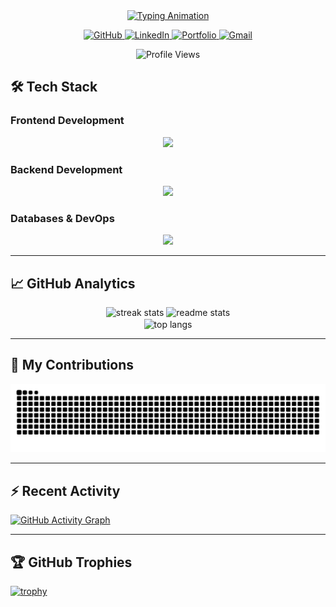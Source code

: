 <div align="center">

<!-- Animated Header -->
<a href="#">
  <img src="https://readme-typing-svg.demolab.com?font=Fira+Code&weight=600&size=26&pause=1000&color=38BCF7&center=true&vCenter=true&width=500&lines=Hi+%F0%9F%91%8B%2C+I'm+Ta+Van+Thai;Full-Stack+Web+Developer;Indie Builder;Tech+Enthusiast" alt="Typing Animation" />
</a>

<!-- Social Badges -->
<p align="center">
  <a href="https://github.com/vanthaita" target="_blank">
    <img src="https://img.shields.io/badge/GitHub-181717?style=for-the-badge&logo=github&logoColor=white" alt="GitHub">
  </a>
  <a href="https://www.linkedin.com/in/vanthaita/">
    <img src="https://img.shields.io/badge/LinkedIn-0A66C2?style=for-the-badge&logo=linkedin&logoColor=white" alt="LinkedIn">
  </a>
  <a href="https://portfolio-swart-three-49.vercel.app/">
    <img src="https://img.shields.io/badge/Portfolio-000000?style=for-the-badge&logo=web&logoColor=white" alt="Portfolio">
  </a>
  <a href="mailto:thaitv225@gmail.com">
    <img src="https://img.shields.io/badge/Gmail-EA4335?style=for-the-badge&logo=gmail&logoColor=white" alt="Gmail">
  </a>
</p>



<!-- Profile View Counter -->
<p align="center">
  <img src="https://komarev.com/ghpvc/?username=TaThasi&label=Profile%20views&color=0e75b6&style=flat" alt="Profile Views" />
</p>

</div>

<!---
---

## 🚀 Featured Projects

Here’s a quick overview of some of my standout projects:

### 🏴‍☠️ **Pirate Social V2**
A modern social platform designed to connect individuals who value creativity and freedom.  
**Features**: Real-time communication, posts, follows, and comments to foster a vibrant community.  
[View Project](https://github.com/TDevUIT/piratesocial-v2)

### 🤖 **Mogi App V2 Turbo**
An AI-powered mock interview platform to enhance interview skills.  
**Features**: Real-time question generation, personalized feedback, and secure login.  
[View Project](https://github.com/vanthaita/mogi-app-v2-turbo)

### 💳 **Kaisho**
A Web3 payment gateway simplifying cryptocurrency transactions for businesses and developers.  
**Features**: Low fees, fast transactions, and multi-blockchain support (starting with Sui).  
[View Project](https://kaisho.vercel.app/)

### 📚 **Kapi**
A mobile-first Japanese learning app designed to make language acquisition fun and effective.  
**Features**: Flashcards, grammar lessons, interactive exercises, progress tracking, and leaderboards.  
[View Project](https://github.com/TDevUIT/Kapi)
---
-->


<!-- Tech Stack Section -->
## 🛠️ Tech Stack

### **Frontend Development**
<div align="center">
  <img src="https://skillicons.dev/icons?i=react,nextjs,vue,nuxt,typescript,javascript,html,css,tailwind,redux,pinia" />
</div>

### **Backend Development**
<div align="center">
  <img src="https://skillicons.dev/icons?i=nodejs,express,nestjs,python,cpp" />
</div>

### **Databases & DevOps**
<div align="center">
  <img src="https://skillicons.dev/icons?i=mongodb,postgres,redis,docker,aws,postman,prisma,supabase,git,linux,npm,yarn" />
</div>

---

<!-- GitHub Stats Section -->
## 📈 GitHub Analytics
<div align=center>
  <img width=390 src="https://github-readme-streak-stats-salesp07.vercel.app/?user=vanthaita&count_private=true&theme=react&border_radius=10" alt="streak stats"/>
  <img width=390 src="https://github-readme-stats-salesp07.vercel.app/api?username=vanthaita&count_private=true&show_icons=true&theme=react&rank_icon=github&border_radius=10" alt="readme stats" />
  <br/>
  <img width=325 align="center" src="https://github-readme-stats-salesp07.vercel.app/api/top-langs/?username=vanthaita&hide=HTML&langs_count=8&layout=compact&theme=react&border_radius=10&size_weight=0.5&count_weight=0.5&exclude_repo=github-readme-stats" alt="top langs" />
</div>

---

## 🐍 My Contributions
<div align="center">

<picture>
  <source media="(prefers-color-scheme: dark)" srcset="https://raw.githubusercontent.com/vanthaita/vanthaita/output/github-contribution-grid-snake-dark.svg">
  <source media="(prefers-color-scheme: light)" srcset="https://raw.githubusercontent.com/vanthaita/vanthaita/output/github-contribution-grid-snake.svg">
  <img alt="github contribution grid snake animation" src="https://raw.githubusercontent.com/vanthaita/vanthaita/output/github-contribution-grid-snake.svg">
</picture>


</div>

---
<!-- Activity Graph -->
## ⚡ Recent Activity

[![GitHub Activity Graph](https://github-readme-activity-graph.vercel.app/graph?username=vanthaita&theme=react-dark&hide_border=true)](https://github.com/vanthaita/github-readme-activity-graph)

---

<!-- Trophy Section -->
## 🏆 GitHub Trophies

[![trophy](https://github-profile-trophy.vercel.app/?username=vanthaita&theme=onedark&margin-w=15&no-frame=true)](https://github.com/ryo-ma/github-profile-trophy)
